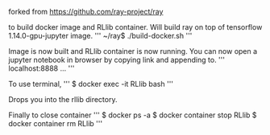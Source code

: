 forked from https://github.com/ray-project/ray

to build docker image and RLlib container. Will build ray on top of tensorflow 1.14.0-gpu-jupyter image.
'''
~/ray$ ./build-docker.sh
'''

Image is now built and RLlib container is now running. You can now open a jupyter notebook in browser by copying link and appending to.
'''
localhost:8888 ...
'''

To use terminal,
'''
$ docker exec -it RLlib bash
'''

Drops you into the rllib directory.

Finally to close container
'''
$ docker ps -a
$ docker container stop RLlib
$ docker container rm RLlib
'''
